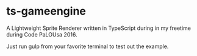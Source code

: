 # ts-gameengine
A Lightweight Sprite Renderer written in TypeScript during in my freetime during Code PaLOUsa 2016.

Just run gulp from your favorite terminal to test out the example.

